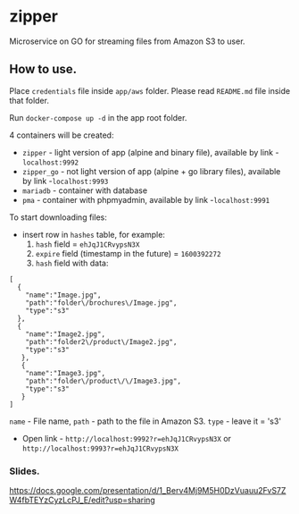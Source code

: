 # zipper
Microservice on GO for streaming files from Amazon S3 to user.

## How to use.
Place `credentials` file inside `app/aws` folder. Please
read `README.md` file inside that folder.

Run `docker-compose up -d` in the app root folder.

4 containers will be created:
* `zipper` - light version of app (alpine and binary file),
 available by link -`localhost:9992`
* `zipper_go` - not light version of app 
(alpine + go library files), available by link -`localhost:9993` 
* `mariadb` - container with database
* `pma` - container with phpmyadmin, 
 available by link -`localhost:9991`

To start downloading files:
* insert row in `hashes` table, for example:
  1.  `hash` field = `ehJqJ1CRvypsN3X`  
  2.  `expire` field (timestamp in the future) = `1600392272`
  3.  `hash` field  with data:

```
[
  {
    "name":"Image.jpg",
    "path":"folder\/brochures\/Image.jpg",
    "type":"s3"
  },
  {
    "name":"Image2.jpg",
    "path":"folder2\/product\/Image2.jpg",
    "type":"s3"
   },
   {
    "name":"Image3.jpg",
    "path":"folder\/product\/\/Image3.jpg",
    "type":"s3"
   }
]
```
`name` - File name,
`path` - path to the file in Amazon S3.
`type` - leave it = 's3'

* Open link - `http://localhost:9992?r=ehJqJ1CRvypsN3X` 
 or `http://localhost:9993?r=ehJqJ1CRvypsN3X`


### Slides.
https://docs.google.com/presentation/d/1_Berv4Mj9M5H0DzVuauu2FvS7ZW4fbTEYzCyzLcPJ_E/edit?usp=sharing
